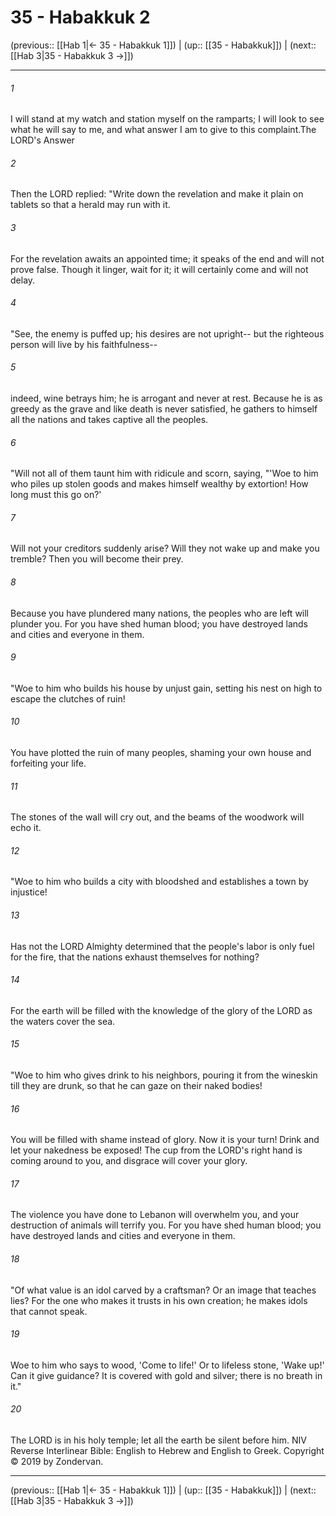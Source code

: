 # 35 - Habakkuk 2

(previous:: [[Hab 1|← 35 - Habakkuk 1]]) | (up:: [[35 - Habakkuk]]) | (next:: [[Hab 3|35 - Habakkuk 3 →]])

***


###### 1 
I will stand at my watch and station myself on the ramparts; I will look to see what he will say to me, and what answer I am to give to this complaint.The LORD's Answer 

###### 2 
Then the LORD replied: "Write down the revelation and make it plain on tablets so that a herald may run with it. 

###### 3 
For the revelation awaits an appointed time; it speaks of the end and will not prove false. Though it linger, wait for it; it will certainly come and will not delay. 

###### 4 
"See, the enemy is puffed up; his desires are not upright-- but the righteous person will live by his faithfulness-- 

###### 5 
indeed, wine betrays him; he is arrogant and never at rest. Because he is as greedy as the grave and like death is never satisfied, he gathers to himself all the nations and takes captive all the peoples. 

###### 6 
"Will not all of them taunt him with ridicule and scorn, saying, "'Woe to him who piles up stolen goods and makes himself wealthy by extortion! How long must this go on?' 

###### 7 
Will not your creditors suddenly arise? Will they not wake up and make you tremble? Then you will become their prey. 

###### 8 
Because you have plundered many nations, the peoples who are left will plunder you. For you have shed human blood; you have destroyed lands and cities and everyone in them. 

###### 9 
"Woe to him who builds his house by unjust gain, setting his nest on high to escape the clutches of ruin! 

###### 10 
You have plotted the ruin of many peoples, shaming your own house and forfeiting your life. 

###### 11 
The stones of the wall will cry out, and the beams of the woodwork will echo it. 

###### 12 
"Woe to him who builds a city with bloodshed and establishes a town by injustice! 

###### 13 
Has not the LORD Almighty determined that the people's labor is only fuel for the fire, that the nations exhaust themselves for nothing? 

###### 14 
For the earth will be filled with the knowledge of the glory of the LORD as the waters cover the sea. 

###### 15 
"Woe to him who gives drink to his neighbors, pouring it from the wineskin till they are drunk, so that he can gaze on their naked bodies! 

###### 16 
You will be filled with shame instead of glory. Now it is your turn! Drink and let your nakedness be exposed! The cup from the LORD's right hand is coming around to you, and disgrace will cover your glory. 

###### 17 
The violence you have done to Lebanon will overwhelm you, and your destruction of animals will terrify you. For you have shed human blood; you have destroyed lands and cities and everyone in them. 

###### 18 
"Of what value is an idol carved by a craftsman? Or an image that teaches lies? For the one who makes it trusts in his own creation; he makes idols that cannot speak. 

###### 19 
Woe to him who says to wood, 'Come to life!' Or to lifeless stone, 'Wake up!' Can it give guidance? It is covered with gold and silver; there is no breath in it." 

###### 20 
The LORD is in his holy temple; let all the earth be silent before him. NIV Reverse Interlinear Bible: English to Hebrew and English to Greek. Copyright © 2019 by Zondervan.

***

(previous:: [[Hab 1|← 35 - Habakkuk 1]]) | (up:: [[35 - Habakkuk]]) | (next:: [[Hab 3|35 - Habakkuk 3 →]])
